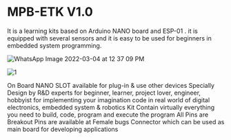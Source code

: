 # MPB-ETK V1.0

It is a learning kits based on Arduino NANO board and ESP-01 . it is equipped with several sensors and it is easy to be used for beginners in embedded system programming.

![WhatsApp Image 2022-03-04 at 12 37 09 PM](https://user-images.githubusercontent.com/23235363/156750147-a5ed260d-fcc2-40ae-a24a-90927c42bdbf.jpeg)

![1](https://user-images.githubusercontent.com/23235363/156750493-b1597cd0-b7a7-4994-8810-d8517cbaaa86.PNG)

On Board NANO SLOT available for plug-in & use other devices
Specially Design by R&D experts for beginner, learner, project lover, engineer, hobbyist for implementing your imagination code in real world of digital electronics, embedded system & robotics
Kit Contain virtually everything you need to build, code, program and execute the program
All Pins are Breakout Pins are available at Female bugs Connector which can be used as main board for developing applications

